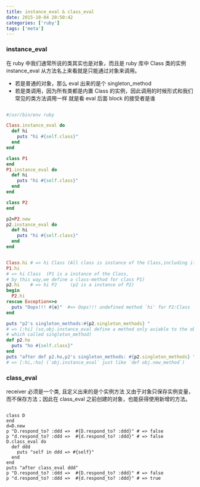 ```yaml
---
title: instance_eval & class_eval
date: 2015-10-04 20:50:42
categories: ['ruby']
tags: ['meta']
---
```



### instance_eval

  在 ruby 中我们通常所说的类其实也是对象，而且是 ruby 库中 Class 类的实例
instance_eval 从方法名上来看就是只能通过对象来调用。
 - 若是普通的对象，那么 eval 出来的是个 singleton_method
 - 若是类调用，因为所有类都是内置 Class 的实例，因此调用的时候形式和我们常见的类方法调用一样
 就是看 eval 后面 block 的接受者是谁
```ruby

#/usr/bin/env ruby

Class.instance_eval do
  def hi
    puts "hi #{self.class}"
  end
end

class P1
end
P1.instance_eval do
  def hi
    puts "hi #{self.class}"
  end
end

class P2
end

p2=P2.new
p2.instance_eval do
  def hi
    puts "hi #{self.class}"
  end
end


Class.hi # => hi Class (All class is instance of the Class,including itself)
P1.hi
# => hi Class  (P1 is a instance of the Class,
# by this way,we define a class-method for class P1)
p2.hi    # => hi P2     (p2 is a instance of P2)
begin
  P2.hi
rescue Exception=>e
  puts "Oops!!! #{e}"  #=> Oops!!! undefined method `hi' for P2:Class
end

puts "p2's singleton_methods:#{p2.singleton_methods} "
# => [:hi] (so,obj.instance_eval define a method only aviable to the obj itself,
# which called singleton_method)
def p2.ho
  puts "ho #{self.class}"
end
puts "after def p2.ho,p2's singleton_methods: #{p2.singleton_methods} "
# => [:hi,:ho] (`obj.instance_eval` just like `def obj.new_method`)

```


### class_eval

  receiver 必须是一个类, 且定义出来的是个实例方法
  又由于对象只保存实例变量，而不保存方法；因此在 class_eval 之前创建的对象，也能获得使用新增的方法。
```

class D
end
d=D.new
p "D.respond_to? :ddd =>  #{D.respond_to? :ddd}" # => false
p "d.respond_to? :ddd =>  #{d.respond_to? :ddd}" # => false
D.class_eval do
  def ddd
    puts "self in ddd => #{self}"
  end
end
puts "after class_eval ddd"
p "D.respond_to? :ddd =>  #{D.respond_to? :ddd}" # => false
p "d.respond_to? :ddd =>  #{d.respond_to? :ddd}" # => true
```
